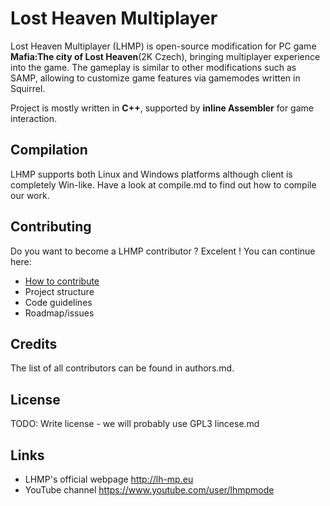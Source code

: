 # Lost Heaven Multiplayer
Lost Heaven Multiplayer (LHMP) is open-source modification for PC game
 **Mafia:The city of Lost Heaven**(2K Czech), bringing multiplayer experience into the game. 
The gameplay is similar to other modifications such as SAMP, allowing to customize game features via gamemodes written in Squirrel.

Project is mostly written in **C++**, supported by **inline Assembler** for game interaction. 

## Compilation
LHMP supports both Linux and Windows platforms although client is completely Win-like. 
Have a look at compile.md to find out how to compile our work.
## Contributing
Do you want to become a LHMP contributor ? Excelent ! You can continue here: 
- [How to contribute](contribution.md)
- Project structure
- Code guidelines
- Roadmap/issues
## Credits
The list of all contributors can be found in authors.md. 
## License
TODO: Write license - we will probably use GPL3
lincese.md
## Links
- LHMP's official webpage http://lh-mp.eu
- YouTube channel https://www.youtube.com/user/lhmpmode